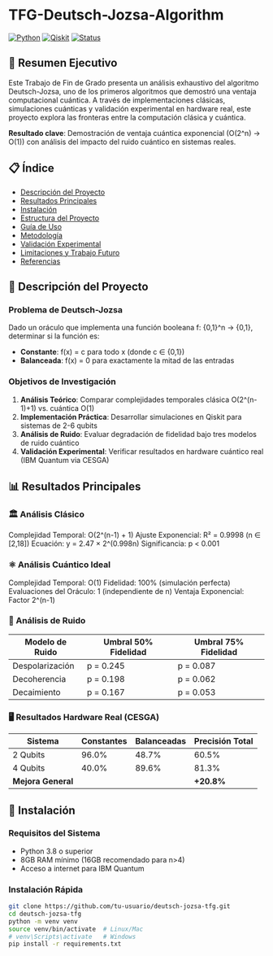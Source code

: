 # TFG-Deutsch-Jozsa-Algorithm

[![Python](https://img.shields.io/badge/Python-3.8+-blue.svg)](https://www.python.org/)
[![Qiskit](https://img.shields.io/badge/Qiskit-0.45+-purple.svg)](https://qiskit.org/)
[![Status](https://img.shields.io/badge/Status-Uncomplete-success.svg)]()

## 🎯 Resumen Ejecutivo

Este Trabajo de Fin de Grado presenta un análisis exhaustivo del algoritmo Deutsch-Jozsa, uno de los primeros algoritmos que demostró una ventaja computacional cuántica. A través de implementaciones clásicas, simulaciones cuánticas y validación experimental en hardware real, este proyecto explora las fronteras entre la computación clásica y cuántica.

**Resultado clave**: Demostración de ventaja cuántica exponencial (O(2^n) → O(1)) con análisis del impacto del ruido cuántico en sistemas reales.

## 📋 Índice

- [Descripción del Proyecto](#descripción-del-proyecto)
- [Resultados Principales](#resultados-principales)
- [Instalación](#instalación)
- [Estructura del Proyecto](#estructura-del-proyecto)
- [Guía de Uso](#guía-de-uso)
- [Metodología](#metodología)
- [Validación Experimental](#validación-experimental)
- [Limitaciones y Trabajo Futuro](#limitaciones-y-trabajo-futuro)
- [Referencias](#referencias)

## 🔬 Descripción del Proyecto

### Problema de Deutsch-Jozsa

Dado un oráculo que implementa una función booleana f: {0,1}^n → {0,1}, determinar si la función es:
- **Constante**: f(x) = c para todo x (donde c ∈ {0,1})
- **Balanceada**: f(x) = 0 para exactamente la mitad de las entradas

### Objetivos de Investigación

1. **Análisis Teórico**: Comparar complejidades temporales clásica O(2^(n-1)+1) vs. cuántica O(1)
2. **Implementación Práctica**: Desarrollar simulaciones en Qiskit para sistemas de 2-6 qubits
3. **Análisis de Ruido**: Evaluar degradación de fidelidad bajo tres modelos de ruido cuántico
4. **Validación Experimental**: Verificar resultados en hardware cuántico real (IBM Quantum via CESGA)

## 📊 Resultados Principales

### 🏛️ Análisis Clásico
Complejidad Temporal: O(2^(n-1) + 1)
Ajuste Exponencial: R² = 0.9998 (n ∈ [2,18])
Ecuación: y = 2.47 × 2^(0.998n)
Significancia: p < 0.001

### ⚛️ Análisis Cuántico Ideal
Complejidad Temporal: O(1)
Fidelidad: 100% (simulación perfecta)
Evaluaciones del Oráculo: 1 (independiente de n)
Ventaja Exponencial: Factor 2^(n-1)

### 🌊 Análisis de Ruido
| Modelo de Ruido | Umbral 50% Fidelidad | Umbral 75% Fidelidad |
|-----------------|---------------------|-----------------------|
| Despolarización | p = 0.245           | p = 0.087             |
| Decoherencia    | p = 0.198           | p = 0.062             |
| Decaimiento     | p = 0.167           | p = 0.053             |

### 🖥️ Resultados Hardware Real (CESGA)
| Sistema   | Constantes | Balanceadas | Precisión Total |
|-----------|------------|-------------|-----------------|
| 2 Qubits  | 96.0%      | 48.7%       | 60.5%           |
| 4 Qubits  | 40.0%      | 89.6%       | 81.3%           |
| **Mejora General** |      |             | **+20.8%**       |

## 🚀 Instalación

### Requisitos del Sistema
- Python 3.8 o superior
- 8GB RAM mínimo (16GB recomendado para n>4)
- Acceso a internet para IBM Quantum

### Instalación Rápida
```bash
git clone https://github.com/tu-usuario/deutsch-jozsa-tfg.git
cd deutsch-jozsa-tfg
python -m venv venv
source venv/bin/activate  # Linux/Mac
# venv\Scripts\activate   # Windows
pip install -r requirements.txt
